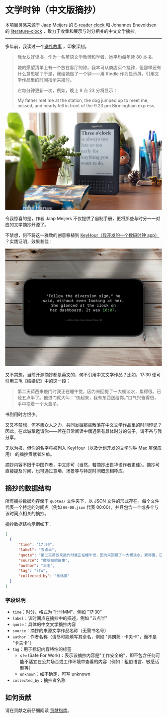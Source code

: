 # 文学时钟（中文版摘抄）

本项目灵感来源于 Jaap Meijers 的 [E-reader clock](https://techni.gallery/literaire-klok-trekt-internationaal-aandacht/) 和 Johannes Enevoldsen
的 [literature-clock](https://github.com/JohannesNE/literature-clock?tab=License-1-ov-file) ，致力于收集和展示与时分相关的中文文学摘抄。


---


多年前，我读过一个[送礼故事](https://techni.gallery/literaire-klok-trekt-internationaal-aandacht/) ，印象深刻。

> 我女友好读书。作为一名英语文学教师和学者，她平均每年读 80 本书。
>
> 她的愿望清单上有一个放在客厅的钟。我本可从商店买个挂钟，但那样还有什么意思呢？于是，我给她做了一个钟——用 Kindle 作为显示屏，引用文学作品里的时间指示来报时。
>
> 它每分钟更新一次，例如，晚上 9 点 23 分将显示：
>
> My father met me at the station, the dog jumped up to meet me, missed, and nearly fell in front of the 9.23 pm Birmingham express.

![literary_clock_by_jaap_meijers](/images/literary_clock_by_jaap_meijers.jpg)

令我惊喜的是，作者 Jaap Meijers 不仅提供了自制手册，更将那些与时分一一对应的文学摘抄开源了。

不禁想，何不将这一雅致的创意移植到 [KeyHour（我开发的一个数码时钟 app）](https://apps.apple.com/app/id6467558399) ？实践证明，效果甚佳：

![keyhour_literary_clock](/images/keyhour_literary_clock.jpg)

又不禁想，当前开源摘抄都是英文的，何不引用中文文学作品？比如，17:30 便可引用三毛《结婚记》中的这一段：

> 第二天荷西来敲门时我正在睡午觉，因为来回提了一大桶淡水，累得很。已经五点半了。他进门就大叫：“快起来，我有东西送给你。”口气兴奋得很，手中抱着一个大盒子。

书到用时方恨少。

又又不禁想，何不集众人之力，共同发掘那些散落在中文文学作品里的时间印记？因此，在此诚挚邀请你——若在日常阅读中偶遇带有具体时分的句子，请不吝与我分享。

无以为报，但你的名字将被列入 KeyHour（以及计划开发的文学时钟 Mac 屏保应用） 的摘抄贡献者名单。

摘抄内容不限于中国作者，中文即可（当然，若摘抄出自华语作者更佳）。摘抄可直接提及时间，也可通过意境、场景等与特定时间概念相呼应。

## 摘抄的数据结构

所有摘抄数据均存储于 `quotes/` 文件夹下，以 JSON 文件的形式存在。每个文件代表一个特定的时间点（例如 `00-00.json` 代表 00:00），并且包含一个或多个与该时间点相关的摘抄。

摘抄数据结构示例如下：

```json
[
  {
      "time": "17:30",
      "label": "五点半",
      "quote": "第二天荷西来敲门时我正在睡午觉，因为来回提了一大桶淡水，累得很。已经五点半了。他进门就大叫：\"快起来，我有东西送给你。\"口气兴奋得很，手中抱着一个大盒子。",
      "source": "撒哈拉的故事",
      "author": "三毛",
      "tag": "sfw",
      "collected_by": "东炜黄"
  }
]
```

### 字段说明

*   `time`：时分，格式为 "HH:MM"，例如 "17:30"
*   `label`：该时间点在摘抄中的描述，例如 "五点半"
*   `quote`：具体的中文文学摘抄内容
*   `source`：摘抄的来源文学作品名称（无需书名号）
*   `author`：作者名称（请尽可能填写其全名，例如 "弗朗茨 · 卡夫卡"，而不是 "卡夫卡"）
*   `tag`：用于标记内容特性的标签
    *   `sfw` (Safe For Work)：表示该摘抄内容是"工作安全的"，即不包含任何可能不适宜在公共场合或工作环境中查看的内容（例如：粗俗语言、敏感话题等）
    *   `unknown`：如不确定，可写 unknown
*   `collected_by`：摘抄者名称

## 如何贡献

请在贡献之前仔细阅读 [贡献指南](CONTRIBUTING.md)。